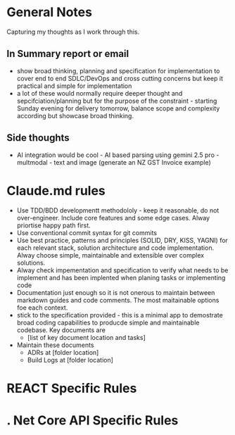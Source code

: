 # General Notes

Capturing my thoughts as I work through this.

##  In Summary report or email
 - show broad thinking, planning and specification for implementation to cover end to end SDLC/DevOps and cross cutting concerns but keep it practical and simple for implementation
 - a lot of these would normally require deeper thought and sepcifciation/planning but for the purpose of the constraint - starting Sunday evening for delivery tomorrow, balance scope and complexity according but showcase broad thinking.


 ## Side thoughts
 - AI integration would be cool - AI based parsing using gemini 2.5 pro - multmodal - text and image (generate an NZ GST Invoice example)


# Claude.md rules

- Use TDD/BDD developmentt methodololy - keep it reasonable, do not over-engineer. Include core features and some edge cases. Alway priortise happy path first.
- Use conventional commit syntax for git commits
- Use best practice, patterns and principles (SOLID, DRY, KISS, YAGNI) for each relevant stack, solution architecture and code implementation. Alway choose simple, maintainable and extensible over complex solutions.
- Alway check impementation and specification to verify what needs to be implement and has been implented when planing tasks or implementing code
- Documentation just enough so it is not onerous to maintain between  markdown guides and code comments. The most maitainable options foe each context.
- stick to the specification provided - this is a minimal app to demostrate broad coding capabilities to producde simple and maintainable codebase. Key documents are
    - [list of key document location and tasks]
- Maintain these documents
    - ADRs at [folder location]
    - Build Logs at  [folder location]


# REACT Specific Rules


# . Net Core API Specific Rules

